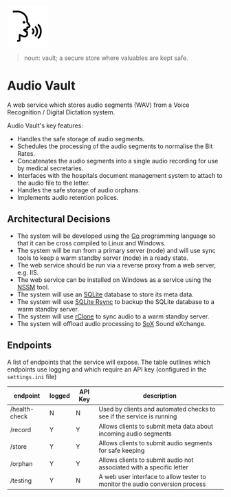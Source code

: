 ![Audio Vault](/assets/logo.png?raw=true)

> noun: vault; a secure store where valuables are kept safe.

# Audio Vault

A web service which stores audio segments (WAV) from a Voice Recognition / Digital Dictation system.

Audio Vault's key features:

- Handles the safe storage of audio segments.
- Schedules the processing of the audio segments to normalise the Bit Rates.
- Concatenates the audio segments into a single audio recording for use by medical secretaries.
- Interfaces with the hospitals document management system to attach to the audio file to the letter.
- Handles the safe storage of audio orphans.
- Implements audio retention polices.

## Architectural Decisions

- The system will be developed using the [Go](https://go.dev/) programming language so that it can be cross compiled to Linux and Windows.
- The system will be run from a primary server (node) and will use sync tools to keep a warm standby server (node) in a ready state.
- The web service should be run via a reverse proxy from a web server, e.g. IIS.
- The web service can be installed on Windows as a service using the [NSSM](https://nssm.cc/) tool.
- The system will use an [SQLite](https://www.sqlite.org/) database to store its meta data.
- The system will use [SQLite Rsync](https://www.sqlite.org/rsync.html) to backup the SQLite database to a warm standby server.
- The system will use [rClone](https://rclone.org/local/) to sync audio to a warm standby server.
- The system will offload audio processing to [SoX](https://linux.die.net/man/1/sox) Sound eXchange.

## Endpoints

A list of endpoints that the service will expose.
The table outlines which endpoints use logging and which require an API key (configured in the `settings.ini` file)

| endpoint        | logged | API Key | description                                                                  |
| --------------- |------- |---------|----------------------------------------------------------------------------- |
| /health-check   | N      | N       | Used by clients and automated checks to see if the service is running        |
| /record         | Y      | Y       | Allows clients to submit meta data about incoming audio segments             |
| /store          | Y      | Y       | Allows clients to submit audio segments for safe keeping                     |
| /orphan         | Y      | Y       | Allows clients to submit audio not associated with a specific letter         |
| /testing        | Y      | N       | A web user interface to allow tester to monitor the audio conversion process |
